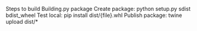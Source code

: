 Steps to build Building.py package
Create package: python setup.py sdist bdist_wheel
Test local: pip install dist/{file}.whl
Publish package: twine upload dist/*